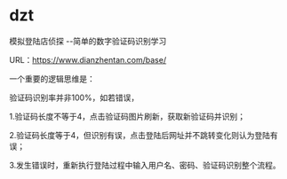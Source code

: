 # dzt
模拟登陆店侦探
--简单的数字验证码识别学习

URL：https://www.dianzhentan.com/base/


一个重要的逻辑思维是：

验证码识别率并非100%，如若错误，

1.验证码长度不等于4，点击验证码图片刷新，获取新验证码并识别；

2.验证码长度等于4，但识别有误，点击登陆后网址并不跳转变化则认为登陆有误；

3.发生错误时，重新执行登陆过程中输入用户名、密码、验证码识别整个流程。
